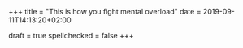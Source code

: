 +++
title = "This is how you fight mental overload"
date = 2019-09-11T14:13:20+02:00

draft = true
spellchecked = false
+++

